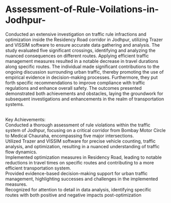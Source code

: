 # Assessment-of-Rule-Voilations-in-Jodhpur-
Conducted an extensive investigation on traffic rule infractions and optimization inside the Residency Road corridor in Jodhpur, utilizing Trazer and VISSIM software to ensure accurate data gathering and analysis. The study evaluated five significant crossings, identifying and analyzing the nuanced consequences on different routes. Applying efficient traffic management measures resulted in a notable decrease in travel durations along specific routes. The individual made significant contributions to the ongoing discussion surrounding urban traffic, thereby promoting the use of empirical evidence in decision-making processes. Furthermore, they put forth specific recommendations to improve compliance with traffic regulations and enhance overall safety. The outcomes presented demonstrated both achievements and obstacles, laying the groundwork for subsequent investigations and enhancements in the realm of transportation systems.

<br>
Key Achievements:
<br>
Conducted a thorough assessment of rule violations within the traffic system of Jodhpur, focusing on a critical corridor from Bombay Motor Circle to Medical Chauraha, encompassing five major intersections.
  <br>
Utilized Trazer and VISSIM software for precise vehicle counting, traffic analysis, and optimization, resulting in a nuanced understanding of traffic flow dynamics.
    <br>
Implemented optimization measures in Residency Road, leading to notable reductions in travel times on specific routes and contributing to a more efficient transportation system.
      <br>
Provided evidence-based decision-making support for urban traffic management, highlighting successes and challenges in the implemented measures.
        <br>
Recognized for attention to detail in data analysis, identifying specific routes with both positive and negative impacts post-optimization
